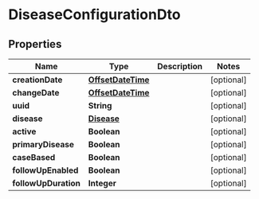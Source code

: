 # DiseaseConfigurationDto

## Properties

| Name                 | Type                                    | Description | Notes      |
| -------------------- | --------------------------------------- | ----------- | ---------- |
| **creationDate**     | [**OffsetDateTime**](OffsetDateTime.md) |             | [optional] |
| **changeDate**       | [**OffsetDateTime**](OffsetDateTime.md) |             | [optional] |
| **uuid**             | **String**                              |             | [optional] |
| **disease**          | [**Disease**](Disease.md)               |             | [optional] |
| **active**           | **Boolean**                             |             | [optional] |
| **primaryDisease**   | **Boolean**                             |             | [optional] |
| **caseBased**        | **Boolean**                             |             | [optional] |
| **followUpEnabled**  | **Boolean**                             |             | [optional] |
| **followUpDuration** | **Integer**                             |             | [optional] |

